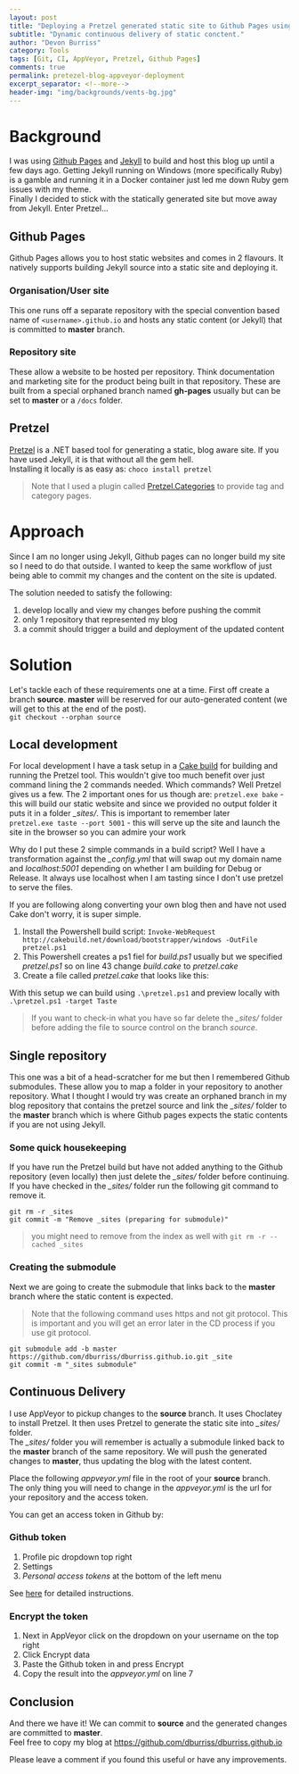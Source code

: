 ```yaml
---
layout: post
title: "Deploying a Pretzel generated static site to Github Pages using Appveyor"
subtitle: "Dynamic continuous delivery of static conctent."
author: "Devon Burriss"
category: Tools
tags: [Git, CI, AppVeyor, Pretzel, Github Pages]
comments: true
permalink: pretezel-blog-appveyor-deployment
excerpt_separator: <!--more-->
header-img: "img/backgrounds/vents-bg.jpg"
---
```


# Background

I was using [Github Pages](https://pages.github.com/) and [Jekyll](https://jekyllrb.com/) to build and host this blog up until a few days ago. 
Getting Jekyll running on Windows (more specifically Ruby) is a gamble and running it in a Docker container just led me down Ruby gem issues with my theme.  
Finally I decided to stick with the statically generated site but move away from Jekyll. Enter Pretzel...
<!--more-->
## Github Pages

Github Pages allows you to host static websites and comes in 2 flavours. It natively supports building Jekyll source into a static site and deploying it.

### Organisation/User site

This one runs off a separate repository with the special convention based name of `<username>.github.io` and hosts any static content (or Jekyll) that is committed to **master** branch.

### Repository site

These allow a website to be hosted per repository. Think documentation and marketing site for the product being built in that repository. These are built from a special orphaned branch named **gh-pages** usually but can be set to **master** or a `/docs` folder.

## Pretzel

[Pretzel](https://github.com/Code52/pretzel) is a .NET based tool for generating a static, blog aware site. If you have used Jekyll, it is that without all the gem hell.  
Installing it locally is as easy as: `choco install pretzel`  

> Note that I used a plugin called [Pretzel.Categories](https://github.com/k94ll13nn3/Pretzel.Categories) to provide tag and category pages.

# Approach

Since I am no longer using Jekyll, Github pages can no longer build my site so I need to do that outside. I wanted to keep the same workflow of just being able to commit my changes and the content on the site is updated.  

The solution needed to satisfy the following:

1. develop locally and view my changes before pushing the commit
2. only 1 repository that represented my blog
3. a commit should trigger a build and deployment of the updated content

# Solution

Let's tackle each of these requirements one at a time. First off create a branch **source**. **master** will be reserved for our auto-generated content (we will get to this at the end of the post).  
`git checkout --orphan source`

## Local development

For local development I have a task setup in a [Cake build](http://cakebuild.net/) for building and running the Pretzel tool. This wouldn't give too much benefit over just command lining the 2 commands needed.
Which commands? Well Pretzel gives us a few. The 2 important ones for us though are:
`pretzel.exe bake` - this will build our static website and since we provided no output folder it puts it in a folder *_sites/*. This is important to remember later  
`pretzel.exe taste --port 5001` - this will serve up the site and launch the site in the browser so you can admire your work

Why do I put these 2 simple commands in a build script? Well I have a transformation against the *_config.yml* that will swap out my domain name and *localhost:5001* depending on whether I am building for Debug or Release. It always use localhost when I am tasting since I don't use pretzel to serve the files.

If you are following along converting your own blog then and have not used Cake don't worry, it is super simple.

1. Install the Powershell build script: `Invoke-WebRequest http://cakebuild.net/download/bootstrapper/windows -OutFile pretzel.ps1`
2. This Powershell creates a ps1 fiel for *build.ps1* usually but we specified *pretzel.ps1* so on line 43 change *build.cake* to *pretzel.cake*
3. Create a file called *pretzel.cake* that looks like this:

<script src="https://gist.github.com/dburriss/c7871549c2788c0dca507a2d24c683ed.js"></script>

With this setup we can build using `.\pretzel.ps1` and preview locally with `.\pretzel.ps1 -target Taste`

> If you want to check-in what you have so far delete the *_sites/* folder before adding the file to source control on the branch *source*.

## Single repository

This one was a bit of a head-scratcher for me but then I remembered Github submodules. These allow you to map a folder in your repository to another repository. What I thought I would try was create an orphaned branch in my blog repository that contains the pretzel source and link the *_sites/* folder to the **master** branch which is where Github pages expects the static contents if you are not using Jekyll.

### Some quick housekeeping

If you have run the Pretzel build but have not added anything to the Github repository (even locally) then just delete the *_sites/* folder before continuing.  
If you have checked in the *_sites/* folder run the following git command to remove it.

`git rm -r _sites`  
`git commit -m "Remove _sites (preparing for submodule)"`

> you might need to remove from the index as well with `git rm -r --cached _sites`

### Creating the submodule

Next we are going to create the submodule that links back to the **master** branch where the static content is expected.

> Note that the following command uses https and not git protocol. This is important and you will get an error later in the CD process if you use git protocol.

`git submodule add -b master https://github.com/dburriss/dburriss.github.io.git _site`  
`git commit -m "_sites submodule"`

## Continuous Delivery

I use AppVeyor to pickup changes to the **source** branch. It uses Choclatey to install Pretzel. It then uses Pretzel to generate the static site into *_sites/* folder.  
The *_sites/* folder you will remember is actually a submodule linked back to the **master** branch of the same repository. We will push the generated changes to **master**, thus updating the blog with the latest content.

Place the following *appveyor.yml* file in the root of your **source** branch.   
The only thing you will need to change in the *appveyor.yml* is the url for your repository and the access token.

You can get an access token in Github by: 

### Github token

1. Profile pic dropdown top right
2. Settings
3. *Personal access tokens* at the bottom of the left menu

See [here](https://help.github.com/articles/creating-an-access-token-for-command-line-use/) for detailed instructions.

### Encrypt the token

1. Next in AppVeyor click on the dropdown on your username on the top right
2. Click Encrypt data
3. Paste the Github token in and press Encrypt
4. Copy the result into the *appveyor.yml* on line 7

<script src="https://gist.github.com/dburriss/66b4809c5e534481bdc4426c1d430765.js"></script>

## Conclusion

And there we have it! We can commit to **source** and the generated changes are committed to **master**.  
Feel free to copy my blog at https://github.com/dburriss/dburriss.github.io

Please leave a comment if you found this useful or have any improvements.